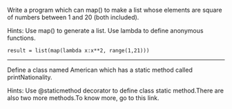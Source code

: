 Write a program which can map() to make a list whose elements are square of numbers between 1 and 20 (both included).

Hints:
Use map() to generate a list. Use lambda to define anonymous functions.

```
result = list(map(lambda x:x**2, range(1,21)))

```
---

Define a class named American which has a static method called printNationality.

Hints:
Use @staticmethod decorator to define class static method.There are also two more methods.To know more, go to this link.


